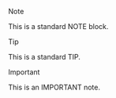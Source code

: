 >[!NOTE]
>
>This is a standard NOTE block.

>[!TIP]
>
>This is a standard TIP.

>[!IMPORTANT]
>
>This is an IMPORTANT note.



